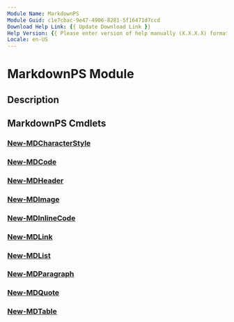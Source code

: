 ```yaml
---
Module Name: MarkdownPS
Module Guid: c1e7cbac-9e47-4906-8281-5f16471d7ccd
Download Help Link: {{ Update Download Link }}
Help Version: {{ Please enter version of help manually (X.X.X.X) format }}
Locale: en-US
---
```


# MarkdownPS Module
## Description


## MarkdownPS Cmdlets
### [New-MDCharacterStyle](New-MDCharacterStyle.md)


### [New-MDCode](New-MDCode.md)


### [New-MDHeader](New-MDHeader.md)


### [New-MDImage](New-MDImage.md)


### [New-MDInlineCode](New-MDInlineCode.md)


### [New-MDLink](New-MDLink.md)


### [New-MDList](New-MDList.md)


### [New-MDParagraph](New-MDParagraph.md)


### [New-MDQuote](New-MDQuote.md)


### [New-MDTable](New-MDTable.md)


